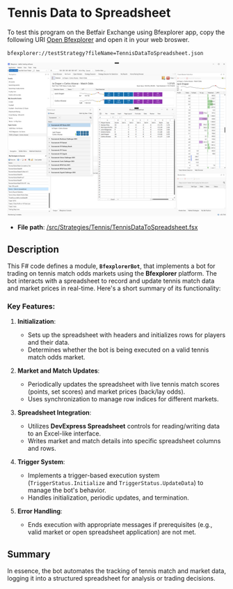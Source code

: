 # Tennis Data to Spreadsheet

To test this program on the Betfair Exchange using Bfexplorer app, copy the following URI [Open Bfexplorer](bfexplorer://testStrategy?fileName=TennisDataToSpreadsheet.json) and open it in your web broswer.

```
bfexplorer://testStrategy?fileName=TennisDataToSpreadsheet.json
```

![Bfexplorer running a Tennis Data to Spreadsheet!](/docs/Strategies/Tennis/images/DataToSpreadsheet.png "Bfexplorer running a Tennis Data to Spreadsheet")

- **File path**: [/src/Strategies/Tennis/TennisDataToSpreadsheet.fsx](/src/Strategies/Tennis/TennisDataToSpreadsheet.fsx)

## Description

This F# code defines a module, **`BfexplorerBot`**, that implements a bot for trading on tennis match odds markets using the **Bfexplorer** platform. The bot interacts with a spreadsheet to record and update tennis match data and market prices in real-time. Here's a short summary of its functionality:

### Key Features:

1. **Initialization**:
   - Sets up the spreadsheet with headers and initializes rows for players and their data.
   - Determines whether the bot is being executed on a valid tennis match odds market.

2. **Market and Match Updates**:
   - Periodically updates the spreadsheet with live tennis match scores (points, set scores) and market prices (back/lay odds).
   - Uses synchronization to manage row indices for different markets.

3. **Spreadsheet Integration**:
   - Utilizes **DevExpress Spreadsheet** controls for reading/writing data to an Excel-like interface.
   - Writes market and match details into specific spreadsheet columns and rows.

4. **Trigger System**:
   - Implements a trigger-based execution system (`TriggerStatus.Initialize` and `TriggerStatus.UpdateData`) to manage the bot's behavior.
   - Handles initialization, periodic updates, and termination.

5. **Error Handling**:
   - Ends execution with appropriate messages if prerequisites (e.g., valid market or open spreadsheet application) are not met.

## Summary

In essence, the bot automates the tracking of tennis match and market data, logging it into a structured spreadsheet for analysis or trading decisions.